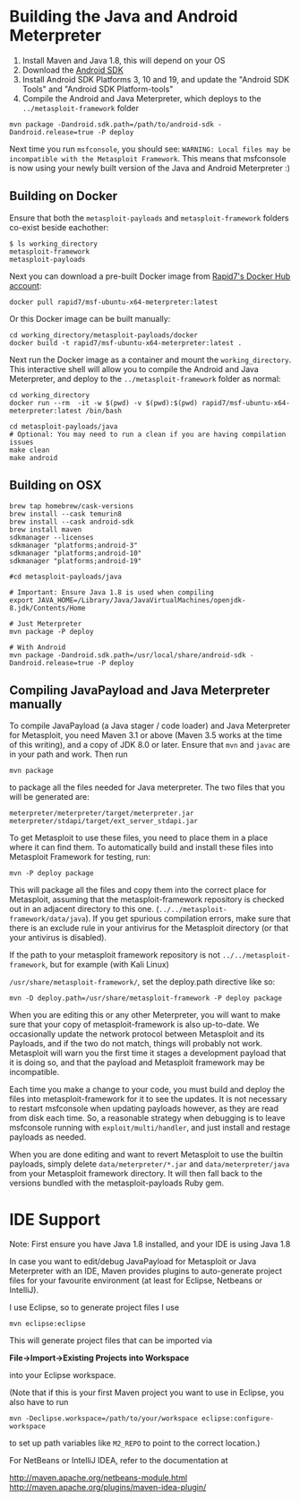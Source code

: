 # Building the Java and Android Meterpreter

1. Install Maven and Java 1.8, this will depend on your OS
1. Download the [Android SDK](https://developer.android.com/sdk/index.html)
1. Install Android SDK Platforms 3, 10 and 19, and update the "Android SDK Tools" and "Android SDK Platform-tools"
1. Compile the Android and Java Meterpreter, which deploys to the `../metasploit-framework` folder
```
mvn package -Dandroid.sdk.path=/path/to/android-sdk -Dandroid.release=true -P deploy
```
Next time you run `msfconsole`, you should see: `WARNING: Local files may be incompatible with the Metasploit Framework`.
This means that msfconsole is now using your newly built version of the Java and Android Meterpreter :)

## Building on Docker

Ensure that both the `metasploit-payloads` and `metasploit-framework` folders co-exist beside eachother:
```
$ ls working_directory
metasploit-framework
metasploit-payloads
```

Next you can download a pre-built Docker image from [Rapid7's Docker Hub account](https://hub.docker.com/u/rapid7):
```
docker pull rapid7/msf-ubuntu-x64-meterpreter:latest
```

Or this Docker image can be built manually:
```
cd working_directory/metasploit-payloads/docker
docker build -t rapid7/msf-ubuntu-x64-meterpreter:latest .
```

Next run the Docker image as a container and mount the `working_directory`.
This interactive shell will allow you to compile the Android and Java Meterpreter, and deploy
to the `../metasploit-framework` folder as normal:
```
cd working_directory
docker run --rm  -it -w $(pwd) -v $(pwd):$(pwd) rapid7/msf-ubuntu-x64-meterpreter:latest /bin/bash

cd metasploit-payloads/java
# Optional: You may need to run a clean if you are having compilation issues
make clean
make android
```

## Building on OSX

```
brew tap homebrew/cask-versions
brew install --cask temurin8
brew install --cask android-sdk
brew install maven
sdkmanager --licenses
sdkmanager "platforms;android-3"
sdkmanager "platforms;android-10"
sdkmanager "platforms;android-19"

#cd metasploit-payloads/java

# Important: Ensure Java 1.8 is used when compiling
export JAVA_HOME=/Library/Java/JavaVirtualMachines/openjdk-8.jdk/Contents/Home

# Just Meterpreter
mvn package -P deploy

# With Android
mvn package -Dandroid.sdk.path=/usr/local/share/android-sdk -Dandroid.release=true -P deploy
```

## Compiling JavaPayload and Java Meterpreter manually

To compile JavaPayload (a Java stager / code loader) and Java Meterpreter for
Metasploit, you need Maven 3.1 or above (Maven 3.5 works at the time of this
writing), and a copy of JDK 8.0 or later. Ensure that `mvn` and `javac` are in
your path and work. Then run

```
mvn package
```

to package all the files needed for Java meterpreter. The two files that you will be generated are:

```
meterpreter/meterpreter/target/meterpreter.jar
meterpreter/stdapi/target/ext_server_stdapi.jar
```

To get Metasploit to use these files, you need to place them in a place where
it can find them. To automatically build and install these files into
Metasploit Framework for testing, run:

```
mvn -P deploy package
```

This will package all the files and copy them into the correct place for
Metasploit, assuming that the metasploit-framework repository is checked out in
an adjacent directory to this one. (`../../metasploit-framework/data/java`). If
you get spurious compilation errors, make sure that there is an exclude rule in
your antivirus for the Metasploit directory (or that your antivirus is
disabled).

If the path to your metasploit framework repository is not
`../../metasploit-framework`, but for example (with Kali Linux)

`/usr/share/metasploit-framework/`, set the deploy.path directive like so:

```
mvn -D deploy.path=/usr/share/metasploit-framework -P deploy package
```

When you are editing this or any other Meterpreter, you will want to make sure
that your copy of metasploit-framework is also up-to-date. We occasionally
update the network protocol between Metasploit and its Payloads, and if the two
do not match, things will probably not work. Metasploit will warn you the first
time it stages a development payload that it is doing so, and that the payload
and Metasploit framework may be incompatible.

Each time you make a change to your code, you must build and deploy the files
into metasploit-framework for it to see the updates. It is not necessary to
restart msfconsole when updating payloads however, as they are read from disk
each time. So, a reasonable strategy when debugging is to leave msfconsole
running with `exploit/multi/handler`, and just install and restage payloads as
needed.

When you are done editing and want to revert Metasploit to use the builtin
payloads, simply delete `data/meterpreter/*.jar` and `data/meterpreter/java`
from your Metasploit framework directory. It will then fall back to the
versions bundled with the metasploit-payloads Ruby gem.

# IDE Support

Note: First ensure you have Java 1.8 installed, and your IDE is using Java 1.8

In case you want to edit/debug JavaPayload for Metasploit or Java Meterpreter
with an IDE, Maven provides plugins to auto-generate project files for your
favourite environment (at least for Eclipse, Netbeans or IntelliJ).

I use Eclipse, so to generate project files I use

```
mvn eclipse:eclipse
```

This will generate project files that can be imported via

**File->Import->Existing Projects into Workspace**

into your Eclipse workspace.

(Note that if this is your first Maven project you want to use in Eclipse, you
also have to run

```
mvn -Declipse.workspace=/path/to/your/workspace eclipse:configure-workspace
```

to set up path variables like `M2_REPO` to point to the correct location.)

For NetBeans or IntelliJ IDEA, refer to the documentation at

http://maven.apache.org/netbeans-module.html
http://maven.apache.org/plugins/maven-idea-plugin/
